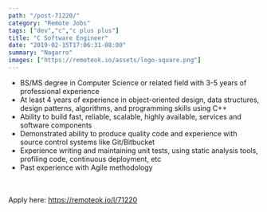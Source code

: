 ```yaml
---
path: "/post-71220/"
category: "Remote Jobs"
tags: ["dev","c","c plus plus"]
title: "C Software Engineer"
date: "2019-02-15T17:06:31-08:00"
summary: "Nagarro"
images: ["https://remoteok.io/assets/logo-square.png"]
---
```


<ul><li>BS/MS degree in Computer Science or related field with 3-5 years of professional experience</li><li>At least 4 years of experience in object-oriented design, data structures, design patterns, algorithms, and programming skills using C++</li><li>Ability to build fast, reliable, scalable, highly available, services and software components</li><li>Demonstrated ability to produce quality code and experience with source control systems like Git/Bitbucket</li><li>Experience writing and maintaining unit tests, using static analysis tools, profiling code, continuous deployment, etc</li><li>Past experience with Agile methodology</li></ul>

<br/>
<br/>
Apply here: <A HREF="https://remoteok.io/l/71220">https://remoteok.io/l/71220</A>
